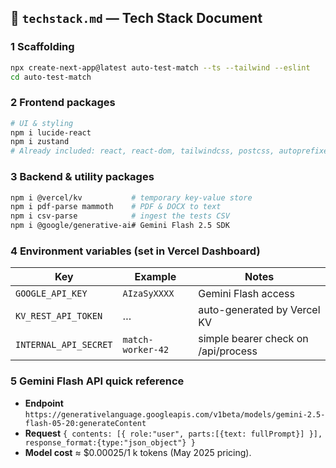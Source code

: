 ## 📄 `techstack.md` — Tech Stack Document

### 1  Scaffolding

```bash
npx create-next-app@latest auto-test-match --ts --tailwind --eslint
cd auto-test-match
```

### 2  Frontend packages

```bash
# UI & styling
npm i lucide-react
npm i zustand
# Already included: react, react-dom, tailwindcss, postcss, autoprefixer
```

### 3  Backend & utility packages

```bash
npm i @vercel/kv           # temporary key-value store
npm i pdf-parse mammoth    # PDF & DOCX to text
npm i csv-parse            # ingest the tests CSV
npm i @google/generative-ai# Gemini Flash 2.5 SDK
```

### 4  Environment variables (set in Vercel Dashboard)

| Key                   | Example           | Notes                               |
| --------------------- | ----------------- | ----------------------------------- |
| `GOOGLE_API_KEY`      | `AIzaSyXXXX`      | Gemini Flash access                 |
| `KV_REST_API_TOKEN`   | …                 | auto-generated by Vercel KV         |
| `INTERNAL_API_SECRET` | `match-worker-42` | simple bearer check on /api/process |

### 5  Gemini Flash API quick reference

* **Endpoint** `https://generativelanguage.googleapis.com/v1beta/models/gemini-2.5-flash-05-20:generateContent`
* **Request** `{ contents: [{ role:"user", parts:[{text: fullPrompt}] }], response_format:{type:"json_object"} }`
* **Model cost** ≈ $0.00025/1 k tokens (May 2025 pricing).
